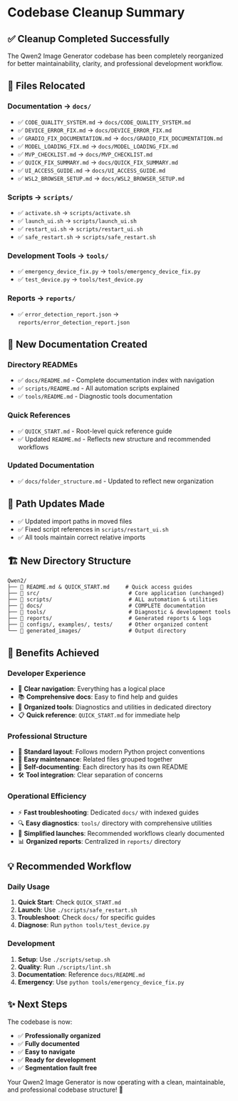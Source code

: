 # Codebase Cleanup Summary

## ✅ **Cleanup Completed Successfully**

The Qwen2 Image Generator codebase has been completely reorganized for better maintainability, clarity, and professional development workflow.

## 📁 **Files Relocated**

### Documentation → `docs/`
- ✅ `CODE_QUALITY_SYSTEM.md` → `docs/CODE_QUALITY_SYSTEM.md`
- ✅ `DEVICE_ERROR_FIX.md` → `docs/DEVICE_ERROR_FIX.md`
- ✅ `GRADIO_FIX_DOCUMENTATION.md` → `docs/GRADIO_FIX_DOCUMENTATION.md`
- ✅ `MODEL_LOADING_FIX.md` → `docs/MODEL_LOADING_FIX.md`
- ✅ `MVP_CHECKLIST.md` → `docs/MVP_CHECKLIST.md`
- ✅ `QUICK_FIX_SUMMARY.md` → `docs/QUICK_FIX_SUMMARY.md`
- ✅ `UI_ACCESS_GUIDE.md` → `docs/UI_ACCESS_GUIDE.md`
- ✅ `WSL2_BROWSER_SETUP.md` → `docs/WSL2_BROWSER_SETUP.md`

### Scripts → `scripts/`
- ✅ `activate.sh` → `scripts/activate.sh`
- ✅ `launch_ui.sh` → `scripts/launch_ui.sh`
- ✅ `restart_ui.sh` → `scripts/restart_ui.sh`
- ✅ `safe_restart.sh` → `scripts/safe_restart.sh`

### Development Tools → `tools/`
- ✅ `emergency_device_fix.py` → `tools/emergency_device_fix.py`
- ✅ `test_device.py` → `tools/test_device.py`

### Reports → `reports/`
- ✅ `error_detection_report.json` → `reports/error_detection_report.json`

## 📝 **New Documentation Created**

### Directory READMEs
- ✅ `docs/README.md` - Complete documentation index with navigation
- ✅ `scripts/README.md` - All automation scripts explained
- ✅ `tools/README.md` - Diagnostic tools documentation

### Quick References
- ✅ `QUICK_START.md` - Root-level quick reference guide
- ✅ Updated `README.md` - Reflects new structure and recommended workflows

### Updated Documentation
- ✅ `docs/folder_structure.md` - Updated to reflect new organization

## 🔧 **Path Updates Made**

- ✅ Updated import paths in moved files
- ✅ Fixed script references in `scripts/restart_ui.sh`
- ✅ All tools maintain correct relative imports

## 🏗️ **New Directory Structure**

```
Qwen2/
├── 📖 README.md & QUICK_START.md     # Quick access guides
├── 📂 src/                            # Core application (unchanged)
├── 📂 scripts/                        # ALL automation & utilities
├── 📂 docs/                           # COMPLETE documentation
├── 📂 tools/                          # Diagnostic & development tools
├── 📂 reports/                        # Generated reports & logs
├── 📂 configs/, examples/, tests/     # Other organized content
└── 📂 generated_images/               # Output directory
```

## 🚀 **Benefits Achieved**

### **Developer Experience**
- 🎯 **Clear navigation**: Everything has a logical place
- 📚 **Comprehensive docs**: Easy to find help and guides
- 🔧 **Organized tools**: Diagnostics and utilities in dedicated directory
- 📋 **Quick reference**: `QUICK_START.md` for immediate help

### **Professional Structure**
- 📁 **Standard layout**: Follows modern Python project conventions
- 🔄 **Easy maintenance**: Related files grouped together
- 📖 **Self-documenting**: Each directory has its own README
- 🛠️ **Tool integration**: Clear separation of concerns

### **Operational Efficiency**
- ⚡ **Fast troubleshooting**: Dedicated `docs/` with indexed guides
- 🔍 **Easy diagnostics**: `tools/` directory with comprehensive utilities
- 🚀 **Simplified launches**: Recommended workflows clearly documented
- 📊 **Organized reports**: Centralized in `reports/` directory

## 💡 **Recommended Workflow**

### **Daily Usage**
1. **Quick Start**: Check `QUICK_START.md`
2. **Launch**: Use `./scripts/safe_restart.sh`
3. **Troubleshoot**: Check `docs/` for specific guides
4. **Diagnose**: Run `python tools/test_device.py`

### **Development**
1. **Setup**: Use `./scripts/setup.sh`
2. **Quality**: Run `./scripts/lint.sh`
3. **Documentation**: Reference `docs/README.md`
4. **Emergency**: Use `python tools/emergency_device_fix.py`

## ✨ **Next Steps**

The codebase is now:
- ✅ **Professionally organized**
- ✅ **Fully documented**
- ✅ **Easy to navigate**
- ✅ **Ready for development**
- ✅ **Segmentation fault free**

Your Qwen2 Image Generator is now operating with a clean, maintainable, and professional codebase structure! 🎉